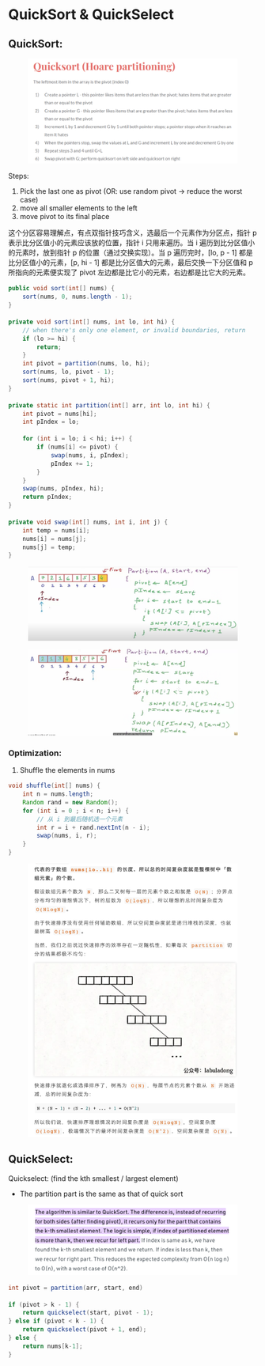 # QuickSort & QuickSelect

## QuickSort:

<figure><img src="../../../.gitbook/assets/image (45).png" alt=""><figcaption></figcaption></figure>

Steps:

1. Pick the last one as pivot (OR: use random pivot -> reduce the worst case)
2. move all smaller elements to the left
3. move pivot to its final place

这个分区容易理解点，有点双指针技巧含义，选最后一个元素作为分区点，指针 p 表示比分区值小的元素应该放的位置，指针 i 只用来遍历。当 i 遍历到比分区值小的元素时，放到指针 p 的位置（通过交换实现）。当 p 遍历完时，\[lo, p - 1] 都是比分区值小的元素，\[p, hi - 1] 都是比分区值大的元素，最后交换一下分区值和 p 所指向的元素便实现了 pivot 左边都是比它小的元素，右边都是比它大的元素。

```java
public void sort(int[] nums) { 
    sort(nums, 0, nums.length - 1); 
} 
 
private void sort(int[] nums, int lo, int hi) { 
    // when there's only one element, or invalid boundaries, return
    if (lo >= hi) { 
        return;
    }
    int pivot = partition(nums, lo, hi); 
    sort(nums, lo, pivot - 1); 
    sort(nums, pivot + 1, hi); 
}

private static int partition(int[] arr, int lo, int hi) {
    int pivot = nums[hi];
    int pIndex = lo;

    for (int i = lo; i < hi; i++) {
        if (nums[i] <= pivot) {
            swap(nums, i, pIndex);
            pIndex += 1;
        }
    }
    swap(nums, pIndex, hi);
    return pIndex;
}
     
private void swap(int[] nums, int i, int j) { 
    int temp = nums[i]; 
    nums[i] = nums[j]; 
    nums[j] = temp; 
}
```

<figure><img src="../../../.gitbook/assets/image (46).png" alt=""><figcaption></figcaption></figure>

<figure><img src="../../../.gitbook/assets/image (47).png" alt=""><figcaption></figcaption></figure>

### Optimization:

1. Shuffle the elements in nums

```java
void shuffle(int[] nums) { 
    int n = nums.length; 
    Random rand = new Random(); 
    for (int i = 0 ; i < n; i++) { 
        // 从 i 到最后随机选一个元素 
        int r = i + rand.nextInt(n - i); 
        swap(nums, i, r); 
    } 
}
```



<figure><img src="../../../.gitbook/assets/image (49).png" alt="" width="517"><figcaption></figcaption></figure>



## QuickSelect:

Quickselect: (find the kth smallest / largest element)

* The partition part is the same as that of quick sort

<figure><img src="../../../.gitbook/assets/image (53).png" alt="" width="563"><figcaption></figcaption></figure>

```java
int pivot = partition(arr, start, end)

if (pivot > k - 1) {
    return quickselect(start, pivot - 1);
} else if (pivot < k - 1) {
    return quickselect(pivot + 1, end);
} else {
    return nums[k-1];
}
```
